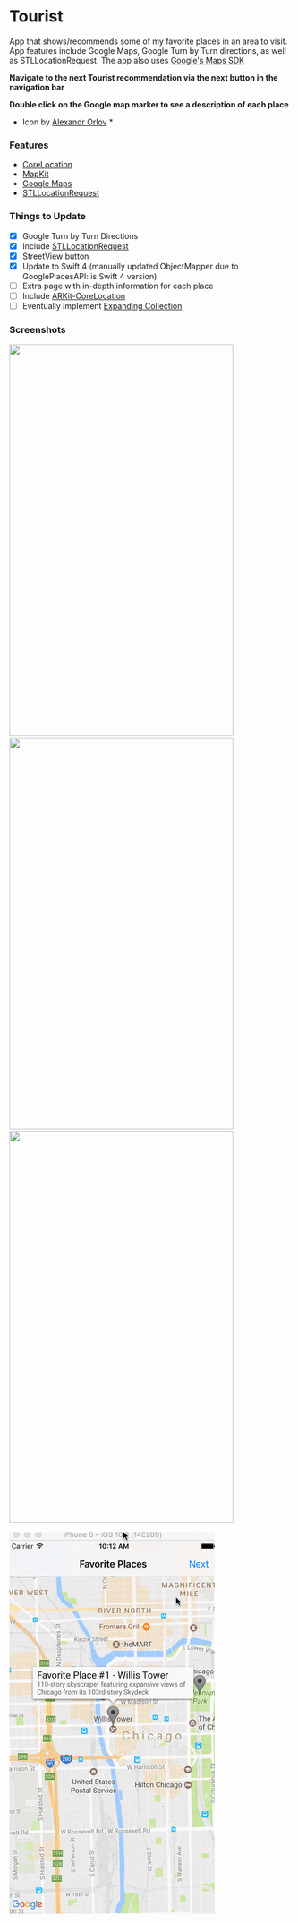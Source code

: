 # Tourist

App that shows/recommends some of my favorite places in an area to visit. App features include Google Maps, Google Turn by Turn directions, as well as STLLocationRequest. The app also uses [Google's Maps SDK](https://developers.google.com/maps/documentation/ios-sdk/ "Google SDK")

**Navigate to the next Tourist recommendation via the next button in the navigation bar**

**Double click on the Google map marker to see a description of each place**

* Icon by [Alexandr Orlov](https://dribbble.com/Orlov) *

### Features
- [CoreLocation](https://developer.apple.com/documentation/corelocation)
- [MapKit](https://developer.apple.com/documentation/mapkit)
- [Google Maps](https://developers.google.com/maps/documentation/ios-sdk/ "Google SDK")
- [STLLocationRequest](https://github.com/SvenTiigi/STLocationRequest "STLLocationRequest")

### Things to Update

- [x] Google Turn by Turn Directions
- [x] Include [STLLocationRequest](https://github.com/SvenTiigi/STLocationRequest "STLLocationRequest")
- [x] StreetView button
- [x] Update to Swift 4 (manually updated ObjectMapper due to GooglePlacesAPI: is Swift 4 version)
- [ ] Extra page with in-depth information for each place
- [ ] Include [ARKit-CoreLocation](https://github.com/ProjectDent/ARKit-CoreLocation "ARKit-CoreLocation")
- [ ] Eventually implement [Expanding Collection](https://github.com/Ramotion/expanding-collection "Expanding-Collection")

### Screenshots

<img src="https://user-images.githubusercontent.com/24944725/27041045-7101735c-4f58-11e7-91a9-1becd594222f.png" width="400" height="700" />

<img src="https://user-images.githubusercontent.com/24944725/27041044-70fe00aa-4f58-11e7-9f68-e9d493306459.png" width="400" height="700" />

<img src="https://user-images.githubusercontent.com/24944725/27041046-7102d7c4-4f58-11e7-843a-56bbab515907.png" width="400" height="700"  />

![Tourist Gif](/Resources/favoriteplaces.gif)
